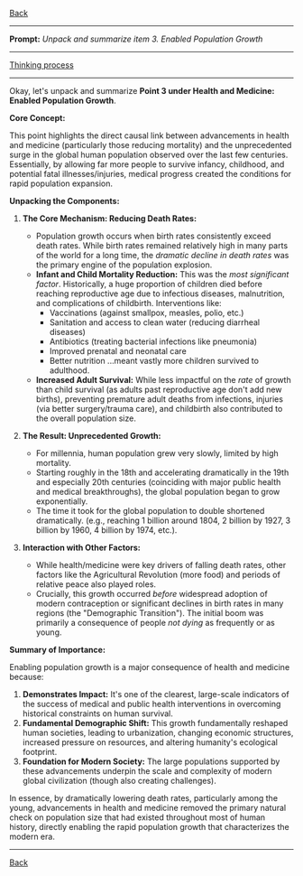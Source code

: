 [Back](../README.md)

---

**Prompt:** *Unpack and summarize item 3. Enabled Population Growth*

---

[Thinking process](thoughts.md)

---

Okay, let's unpack and summarize **Point 3 under Health and Medicine: Enabled Population Growth**.

**Core Concept:**

This point highlights the direct causal link between advancements in health and medicine (particularly those reducing mortality) and the unprecedented surge in the global human population observed over the last few centuries. Essentially, by allowing far more people to survive infancy, childhood, and potential fatal illnesses/injuries, medical progress created the conditions for rapid population expansion.

**Unpacking the Components:**

1.  **The Core Mechanism: Reducing Death Rates:**
    *   Population growth occurs when birth rates consistently exceed death rates. While birth rates remained relatively high in many parts of the world for a long time, the *dramatic decline in death rates* was the primary engine of the population explosion.
    *   **Infant and Child Mortality Reduction:** This was the *most significant factor*. Historically, a huge proportion of children died before reaching reproductive age due to infectious diseases, malnutrition, and complications of childbirth. Interventions like:
        *   Vaccinations (against smallpox, measles, polio, etc.)
        *   Sanitation and access to clean water (reducing diarrheal diseases)
        *   Antibiotics (treating bacterial infections like pneumonia)
        *   Improved prenatal and neonatal care
        *   Better nutrition
        ...meant vastly more children survived to adulthood.
    *   **Increased Adult Survival:** While less impactful on the *rate* of growth than child survival (as adults past reproductive age don't add new births), preventing premature adult deaths from infections, injuries (via better surgery/trauma care), and childbirth also contributed to the overall population size.

2.  **The Result: Unprecedented Growth:**
    *   For millennia, human population grew very slowly, limited by high mortality.
    *   Starting roughly in the 18th and accelerating dramatically in the 19th and especially 20th centuries (coinciding with major public health and medical breakthroughs), the global population began to grow exponentially.
    *   The time it took for the global population to double shortened dramatically. (e.g., reaching 1 billion around 1804, 2 billion by 1927, 3 billion by 1960, 4 billion by 1974, etc.).

3.  **Interaction with Other Factors:**
    *   While health/medicine were key drivers of falling death rates, other factors like the Agricultural Revolution (more food) and periods of relative peace also played roles.
    *   Crucially, this growth occurred *before* widespread adoption of modern contraception or significant declines in birth rates in many regions (the "Demographic Transition"). The initial boom was primarily a consequence of people *not dying* as frequently or as young.

**Summary of Importance:**

Enabling population growth is a major consequence of health and medicine because:

1.  **Demonstrates Impact:** It's one of the clearest, large-scale indicators of the success of medical and public health interventions in overcoming historical constraints on human survival.
2.  **Fundamental Demographic Shift:** This growth fundamentally reshaped human societies, leading to urbanization, changing economic structures, increased pressure on resources, and altering humanity's ecological footprint.
3.  **Foundation for Modern Society:** The large populations supported by these advancements underpin the scale and complexity of modern global civilization (though also creating challenges).

In essence, by dramatically lowering death rates, particularly among the young, advancements in health and medicine removed the primary natural check on population size that had existed throughout most of human history, directly enabling the rapid population growth that characterizes the modern era.

---

[Back](../README.md)
